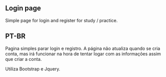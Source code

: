 ## Login page

Simple page for login and register for study / practice.

## PT-BR 

Pagina simples parar login e registro. A página não atualiza quando se cria conta, mas irá funcionar na hora de tentar logar com as informações assim que criar a conta.

Utiliza Bootstrap e Jquery.